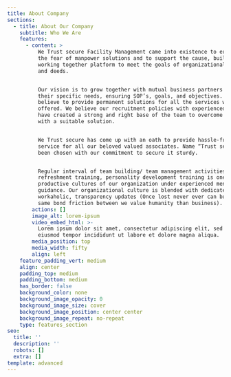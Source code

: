 ```yaml
---
title: About Company
sections:
  - title: About Our Company
    subtitle: Who We Are
    features:
      - content: >
          We Trust secure Facility Management came into existence to eradicate
          the fear of manpower solutions and to support the cause, building a
          working together platform to meet the goals of organizational needs
          and deeds.


          Our vision is to grow together with mutual business partners with
          their specific needs, ensuring SOP’s, goals, and objectives. We
          believe to provide permanent solutions for all the services we
          offered. We believe our recruitment policies with experienced faculty
          have created a strong and right base of the team to overcome problems
          with a suitable solution.


          We Trust secure has come up with an oath to provide hassle-free
          service for all our beloved valued associates. Name “Trust secure” has
          been chosen with our commitment to secure it sturdy.


          Regular interval of team building/ team management activities,
          refreshment training, personality development training is one of the
          productive cultures of our organization under experienced mentors’
          guidance. Our organizational culture is blended with dedicated,
          workaholic, transparency updates (Once lost never ever can build the
          same bond friction between we value humanity than business).
        actions: []
        image_alt: lorem-ipsum
        video_embed_html: >-
          Lorem ipsum dolor sit amet, consectetur adipiscing elit, sed do
          eiusmod tempor incididunt ut labore et dolore magna aliqua.
        media_position: top
        media_width: fifty
        align: left
    feature_padding_vert: medium
    align: center
    padding_top: medium
    padding_bottom: medium
    has_border: false
    background_color: none
    background_image_opacity: 0
    background_image_size: cover
    background_image_position: center center
    background_image_repeat: no-repeat
    type: features_section
seo:
  title: ''
  description: ''
  robots: []
  extra: []
template: advanced
---
```


